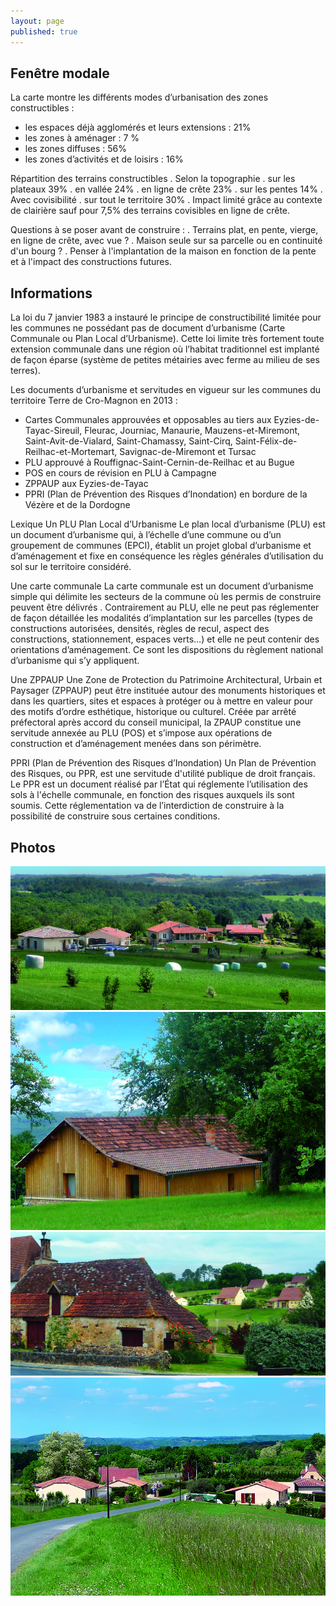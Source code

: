 ```yaml
---
layout: page
published: true
---
```


## Fenêtre modale
La carte montre les différents modes d’urbanisation des zones constructibles :
- les espaces déjà agglomérés et leurs extensions : 21%
- les zones à aménager : 7 %
- les zones diffuses : 56%
- les zones d’activités et de loisirs : 16%

Répartition des terrains constructibles
. Selon la topographie
. sur les plateaux 39%
. en vallée 24%
. en ligne de crête 23%
. sur les pentes 14%
. Avec covisibilité
. sur tout le territoire 30%
. Impact limité grâce au contexte de clairière sauf pour 7,5% des terrains covisibles en ligne de crête.

Questions à se poser avant de construire :
. Terrains plat, en pente, vierge, en ligne de crête, avec vue ?
. Maison seule sur sa parcelle ou en continuité d'un bourg ?
. Penser à l'implantation de la maison en fonction de la pente et à l'impact des constructions futures.

## Informations
La loi du 7 janvier 1983 a instauré le principe de constructibilité limitée pour les communes ne possédant pas de document d’urbanisme (Carte Communale ou Plan Local d’Urbanisme). Cette loi limite très fortement toute extension communale dans une région où l’habitat traditionnel est implanté de façon éparse (système de petites métairies avec ferme au milieu de ses terres).

Les documents d’urbanisme  et servitudes en vigueur sur les communes du territoire Terre de Cro-Magnon en 2013 : 
- Cartes Communales approuvées et opposables au tiers aux Eyzies-de-Tayac-Sireuil, Fleurac, Journiac, Manaurie, Mauzens-et-Miremont, Saint-Avit-de-Vialard, Saint-Chamassy, Saint-Cirq, Saint-Félix-de-Reilhac-et-Mortemart, Savignac-de-Miremont et Tursac 
- PLU approuvé à Rouffignac-Saint-Cernin-de-Reilhac et au Bugue 
- POS en cours de révision en PLU à Campagne
- ZPPAUP aux  Eyzies-de-Tayac 
- PPRI (Plan de Prévention des Risques d’Inondation) en bordure de la Vézère et de la Dordogne

Lexique
Un PLU Plan Local d’Urbanisme
Le plan local d’urbanisme (PLU) est un document d’urbanisme qui, à l’échelle d’une commune ou d’un groupement de communes (EPCI), établit un projet global d’urbanisme et d’aménagement et fixe en conséquence les règles générales d’utilisation du sol sur le territoire considéré.

Une carte communale 
La carte communale est un document d’urbanisme simple qui délimite les secteurs de la commune où les permis de construire peuvent être délivrés .
Contrairement au PLU, elle ne peut pas réglementer de façon détaillée les modalités d’implantation sur les parcelles (types de constructions autorisées, densités, règles de recul, aspect des constructions, stationnement, espaces verts…) et elle ne peut contenir des orientations d’aménagement. Ce sont les dispositions du règlement national d’urbanisme qui s’y appliquent.

Une ZPPAUP 
Une  Zone de Protection du Patrimoine Architectural, Urbain et Paysager (ZPPAUP) peut être instituée autour des monuments historiques et dans les quartiers, sites et espaces à protéger ou à mettre en valeur pour des motifs d’ordre esthétique, historique ou culturel.
Créée par arrêté préfectoral après accord du conseil municipal, la ZPAUP constitue une servitude annexée au PLU (POS) et s’impose aux opérations de construction et d’aménagement menées dans son périmètre.

PPRI (Plan de Prévention des Risques d’Inondation)
Un Plan de Prévention des Risques, ou PPR, est une servitude d'utilité publique de droit français.
Le PPR est un document réalisé par l’État qui réglemente l’utilisation des sols à l'échelle communale, en fonction des risques auxquels ils sont soumis. Cette réglementation va de l’interdiction de construire à la possibilité de construire sous certaines conditions.

## Photos
![](data/images/9/urbanisme/CRO_MAGNON_P22_01.jpg)
![](data/images/9/urbanisme/CRO_MAGNON_P22_02.jpg)
![](data/images/9/urbanisme/CRO_MAGNON_P22_03.jpg)
![](data/images/9/urbanisme/CRO_MAGNON_P22_05.jpg)

